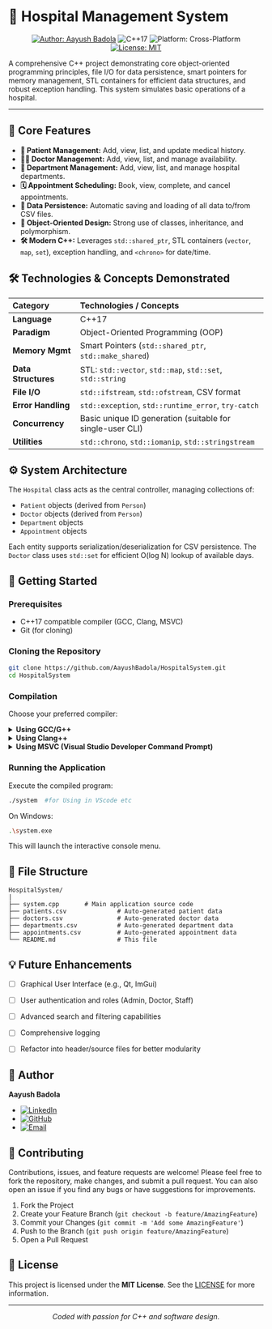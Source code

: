 
# 🏥 Hospital Management System 


<p align="center">
  <a href="https://www.linkedin.com/in/aayush-badola-0a7b2b343/"><img src="https://img.shields.io/badge/Author-Aayush%20Badola-blue?style=for-the-badge&logo=linkedin" alt="Author: Aayush Badola"></a>
  <img src="https://img.shields.io/badge/C%2B%2B-17-00599C.svg?style=for-the-badge&logo=c%2B%2B&logoColor=white" alt="C++17">
  <img src="https://img.shields.io/badge/Platform-Cross--Platform-lightgrey.svg?style=for-the-badge" alt="Platform: Cross-Platform">
  <a href="https://opensource.org/licenses/MIT"><img src="https://img.shields.io/badge/License-MIT-green.svg?style=for-the-badge" alt="License: MIT"></a>
  <!-- Example Build Status Badge (replace with actual if you set up CI) -->

  <!-- If you set up a C++ build workflow in GitHub Actions, this badge can show its status -->
</p>

A comprehensive C++ project demonstrating core object-oriented programming principles, file I/O for data persistence, smart pointers for memory management, STL containers for efficient data structures, and robust exception handling. This system simulates basic operations of a hospital.

---

## 🌟 Core Features

*   **👤 Patient Management:** Add, view, list, and update medical history.
*   **👨‍⚕️ Doctor Management:** Add, view, list, and manage availability.
*   **🏢 Department Management:** Add, view, list, and manage hospital departments.
*   **🗓️ Appointment Scheduling:** Book, view, complete, and cancel appointments.
*   **💾 Data Persistence:** Automatic saving and loading of all data to/from CSV files.
*   **🧠 Object-Oriented Design:** Strong use of classes, inheritance, and polymorphism.
*   **🛠️ Modern C++:** Leverages `std::shared_ptr`, STL containers (`vector`, `map`, `set`), exception handling, and `<chrono>` for date/time.

## 🛠️ Technologies & Concepts Demonstrated

| Category          | Technologies / Concepts                                       |
| :---------------- | :------------------------------------------------------------ |
| **Language**      | C++17                                                         |
| **Paradigm**      | Object-Oriented Programming (OOP)                             |
| **Memory Mgmt**   | Smart Pointers (`std::shared_ptr`, `std::make_shared`)        |
| **Data Structures** | STL: `std::vector`, `std::map`, `std::set`, `std::string`     |
| **File I/O**      | `std::ifstream`, `std::ofstream`, CSV format                  |
| **Error Handling**| `std::exception`, `std::runtime_error`, `try-catch`           |
| **Concurrency**   | Basic unique ID generation (suitable for single-user CLI)     |
| **Utilities**     | `std::chrono`, `std::iomanip`, `std::stringstream`            |

## ⚙️ System Architecture

The `Hospital` class acts as the central controller, managing collections of:
*   `Patient` objects (derived from `Person`)
*   `Doctor` objects (derived from `Person`)
*   `Department` objects
*   `Appointment` objects

Each entity supports serialization/deserialization for CSV persistence. The `Doctor` class uses `std::set` for efficient O(log N) lookup of available days.
 

## 🚀 Getting Started

### Prerequisites

*   C++17 compatible compiler (GCC, Clang, MSVC)
*   Git (for cloning)

### Cloning the Repository

```bash
git clone https://github.com/AayushBadola/HospitalSystem.git
cd HospitalSystem
```

### Compilation

Choose your preferred compiler:

<details>
<summary><strong>Using GCC/G++</strong></summary>

```bash
g++ -std=c++17 hospital_system.cpp -o hospital_management
```
</details>

<details>
<summary><strong>Using Clang++</strong></summary>

```bash
clang++ -std=c++17 hospital_system.cpp -o hospital_management
```
</details>

<details>
<summary><strong>Using MSVC (Visual Studio Developer Command Prompt)</strong></summary>

```bash
cl /std:c++17 /EHsc hospital_system.cpp /Fe:hospital_management.exe
```
</details>

### Running the Application

Execute the compiled program:

```bash
./system  #for Using in VScode etc
```
On Windows:
```bash
.\system.exe
```
This will launch the interactive console menu.

## 📁 File Structure

```
HospitalSystem/
|
├── system.cpp       # Main application source code
├── patients.csv              # Auto-generated patient data
├── doctors.csv               # Auto-generated doctor data
├── departments.csv           # Auto-generated department data
├── appointments.csv          # Auto-generated appointment data
└── README.md                 # This file
```

## 💡 Future Enhancements

*   [ ] Graphical User Interface (e.g., Qt, ImGui)
*   [ ] User authentication and roles (Admin, Doctor, Staff)
*   [ ] Advanced search and filtering capabilities
*   [ ] Comprehensive logging
*   [ ] Refactor into header/source files for better modularity


## 👤 Author

**Aayush Badola**

*   <a href="https://www.linkedin.com/in/aayush-badola-0a7b2b343/"><img src="https://img.shields.io/badge/LinkedIn-0077B5?style=for-the-badge&logo=linkedin&logoColor=white" alt="LinkedIn"></a>
*   <a href="https://github.com/AayushBadola"><img src="https://img.shields.io/badge/GitHub-181717?style=for-the-badge&logo=github&logoColor=white" alt="GitHub"></a>
*   <a href="mailto:aayush.badola2@gmail.com"><img src="https://img.shields.io/badge/Email-D14836?style=for-the-badge&logo=gmail&logoColor=white" alt="Email"></a>

## 🤝 Contributing

Contributions, issues, and feature requests are welcome!
Please feel free to fork the repository, make changes, and submit a pull request.
You can also open an issue if you find any bugs or have suggestions for improvements.

1.  Fork the Project
2.  Create your Feature Branch (`git checkout -b feature/AmazingFeature`)
3.  Commit your Changes (`git commit -m 'Add some AmazingFeature'`)
4.  Push to the Branch (`git push origin feature/AmazingFeature`)
5.  Open a Pull Request

## 📜 License

This project is licensed under the **MIT License**. See the [LICENSE](https://opensource.org/licenses/MIT) for more information.

---

<p align="center"><em>Coded with passion for C++ and software design.</em></p>
